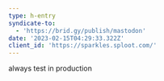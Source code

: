 ```yaml
---
type: h-entry
syndicate-to:
  - 'https://brid.gy/publish/mastodon'
date: '2023-02-15T04:29:33.322Z'
client_id: 'https://sparkles.sploot.com/'
---
```

always test in production
